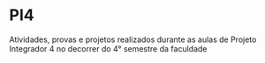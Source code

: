 # PI4
Atividades, provas e projetos realizados durante as aulas de Projeto Integrador 4 no decorrer do 4° semestre da faculdade
